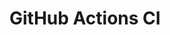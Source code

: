 # GitHub Actions CI






























































































































































































































































































































































































































































































































































































































































































































































































































































































































































































